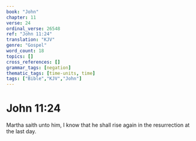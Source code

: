 ```yaml
---
book: "John"
chapter: 11
verse: 24
ordinal_verse: 26548
ref: "John 11:24"
translation: "KJV"
genre: "Gospel"
word_count: 18
topics: []
cross_references: []
grammar_tags: [negation]
thematic_tags: [time-units, time]
tags: ["Bible","KJV","John"]
---
```


# John 11:24

Martha saith unto him, I know that he shall rise again in the resurrection at the last day.

